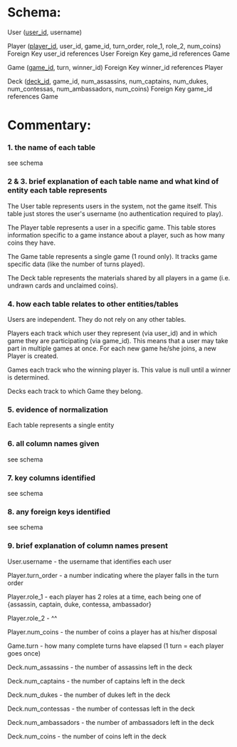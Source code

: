# Schema:

User (<ins>user_id</ins>, username)

Player (<ins>player_id</ins>, user_id, game_id, turn_order, role_1, role_2, num_coins)
    Foreign Key user_id references User
    Foreign Key game_id references Game

Game (<ins>game_id</ins>, turn, winner_id)
  Foreign Key winner_id references Player

Deck (<ins>deck_id</ins>, game_id, num_assassins, num_captains, num_dukes, num_contessas, num_ambassadors, num_coins)
    Foreign Key game_id references Game


# Commentary:

### 1. the name of each table

see schema

### 2 & 3. brief explanation of each table name and what kind of entity each table represents

The User table represents users in the system, not the game itself. This table just stores the user's username (no authentication required to play).

The Player table represents a user in a specific game. This table stores information specific to a game instance about a player, such as how many coins they have.

The Game table represents a single game (1 round only). It tracks game specific data (like the number of turns played).

The Deck table represents the materials shared by all players in a game (i.e. undrawn cards and unclaimed coins).

### 4. how each table relates to other entities/tables

Users are independent. They do not rely on any other tables.

Players each track which user they represent (via user_id) and in which game they are participating (via game_id). This means that a user may take part in multiple games at once. For each new game he/she joins, a new Player is created.

Games each track who the winning player is. This value is null until a winner is determined.

Decks each track to which Game they belong.

### 5. evidence of normalization

Each table represents a single entity

### 6. all column names given

see schema

### 7. key columns identified

see schema

### 8. any foreign keys identified

see schema

### 9. brief explanation of column names present

User.username - the username that identifies each user

Player.turn_order - a number indicating where the player falls in the turn order

Player.role_1 - each player has 2 roles at a time, each being one of {assassin, captain, duke, contessa, ambassador}

Player.role_2 - ^^

Player.num_coins - the number of coins a player has at his/her disposal

Game.turn - how many complete turns have elapsed (1 turn = each player goes once)

Deck.num_assassins - the number of assassins left in the deck

Deck.num_captains - the number of captains left in the deck

Deck.num_dukes - the number of dukes left in the deck

Deck.num_contessas - the number of contessas left in the deck

Deck.num_ambassadors - the number of ambassadors left in the deck

Deck.num_coins - the number of coins left in the deck
